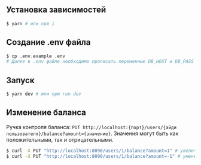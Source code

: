 ## Установка зависимостей
```bash
$ yarn # или npm i
```

## Создание .env файла
```bash
$ cp .env.example .env
# Далее в .env файле необходимо прописать переменные DB_HOST и DB_PASS
```

## Запуск
```bash
$ yarn dev # или npm run dev
```

## Изменение баланса

Ручка контроля баланса: `PUT http://localhost:{порт}/users/{айди пользователя}/balance?amount={значение}`. Значения могут быть как положительными, так и отрицательными.

```bash
$ curl -X PUT "http://localhost:8090/users/1/balance?amount=1" # увеличение баланса
$ curl -X PUT "http://localhost:8090/users/1/balance?amount=-1" # уменьшение баланса
```